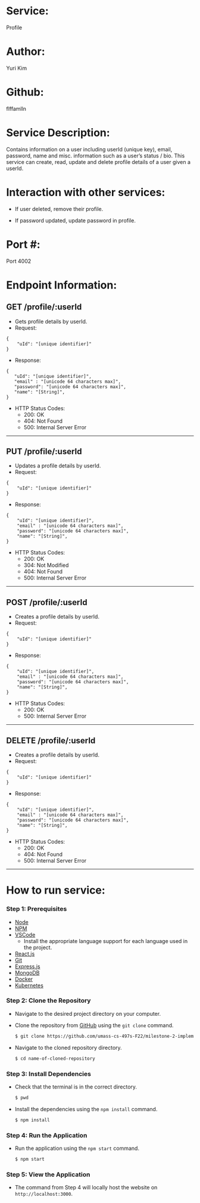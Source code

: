 # Service:
Profile

# Author: 
Yuri Kim

# Github: 
flffamlln

# Service Description: 

Contains information on a user including userId (unique key), email, password, name and misc. information such as a user’s status / bio. This service can create, read, update and delete profile details of a user given a userId.

# Interaction with other services: 

- If user deleted, remove their profile.

- If password updated, update password in profile.

# Port #:
Port 4002

# Endpoint Information:

## GET /profile/:userId

- Gets profile details by userId.
- Request: 
```
{
	"uId": "[unique identifier]"
}
 ```
 - Response:
 ```
{
    "uId": "[unique identifier]",
    "email" : "[unicode 64 characters max]",
    "password": "[unicode 64 characters max]",
    "name": "[String]",
}
 ```
 - HTTP Status Codes:   
    - 200: OK
    - 404: Not Found
    - 500: Internal Server Error

---
## PUT /profile/:userId

- Updates a profile details by userId.
- Request: 
```
{
	"uId": "[unique identifier]"
}
```
- Response:
```
{
    "uId": "[unique identifier]",
    "email" : "[unicode 64 characters max]",
    "password": "[unicode 64 characters max]",
    "name": "[String]",
}
```
- HTTP Status Codes: 
    - 200: OK
    - 304: Not Modified
    - 404: Not Found
    - 500: Internal Server Error
---
## POST /profile/:userId

- Creates a profile details by userId.
- Request:
```
{
	"uId": "[unique identifier]"
}
```
- Response:
```
{
    "uId": "[unique identifier]",
    "email" : "[unicode 64 characters max]",
    "password": "[unicode 64 characters max]",
    "name": "[String]",
}
```
- HTTP Status Codes:
    - 200: OK
    - 500: Internal Server Error
---
## DELETE /profile/:userId

- Creates a profile details by userId.
- Request:
```
{
	"uId": "[unique identifier]"
}
```
- Response:
```
{
    "uId": "[unique identifier]",
    "email" : "[unicode 64 characters max]",
    "password": "[unicode 64 characters max]",
    "name": "[String]",
}
```
- HTTP Status Codes: 
    - 200: OK
    - 404: Not Found
    - 500: Internal Server Error
---
# How to run service:

### **Step 1: Prerequisites**

- [Node](https://nodejs.org/en/)
- [NPM](https://www.npmjs.com/)
- [VSCode](https://code.visualstudio.com/)
    - Install the appropriate language support for each language used in the project.
- [React.js](https://reactjs.org/)
- [Git](https://git-scm.com/)
- [Express.js](https://expressjs.com/)
- [MongoDB](https://www.mongodb.com/)
- [Docker](https://www.docker.com/)
- [Kubernetes](https://kubernetes.io/)

### **Step 2: Clone the Repository**

- Navigate to the desired project directory on your computer.

- Clone the repository from [GitHub](https://github.com/umass-cs-497s-F22/milestone-2-implementation-team0.git) using the `git clone` command.

    ```bash
    $ git clone https://github.com/umass-cs-497s-F22/milestone-2-implementation-team0.git
    ```

- Navigate to the cloned repository directory.

    ```bash
    $ cd name-of-cloned-repository
    ```
### **Step 3: Install Dependencies**

- Check that the terminal is in the correct directory.

    ```bash
    $ pwd
    ```

- Install the dependencies using the `npm install` command.

    ```bash
    $ npm install
    ```
### **Step 4: Run the Application**

- Run the application using the `npm start` command.

    ```bash
    $ npm start
    ```
### **Step 5: View the Application**
- The command from Step 4 will locally host the website on `http://localhost:3000`.
